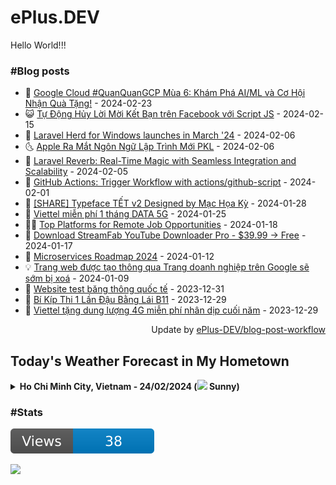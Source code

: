 # ePlus.DEV

Hello World!!!

### #Blog posts

- 🧰 [Google Cloud #QuanQuanGCP Mùa 6: Khám Phá AI/ML và Cơ Hội Nhận Quà Tặng!](https://eplus.dev/chuong-trinh-tu-hoc-google-cloud-quanquangcp-kham-pha-lab-aiml-va-co-hoi-nhan-qua-tang) - 2024-02-23 
- 😺 [Tự Động Hủy Lời Mời Kết Bạn trên Facebook với Script JS](https://eplus.dev/tu-dong-huy-loi-moi-ket-ban-tren-facebook-voi-script-js) - 2024-02-15 
- 🗽 [Laravel Herd for Windows launches in March &#39;24](https://eplus.dev/laravel-herd-for-windows-launches-in-march-24) - 2024-02-06 
- 🌜 [Apple Ra Mắt Ngôn Ngữ Lập Trình Mới PKL](https://eplus.dev/apple-ra-mat-ngon-ngu-lap-trinh-moi-pkl) - 2024-02-06 
- 📝 [Laravel Reverb: Real-Time Magic with Seamless Integration and Scalability](https://eplus.dev/laravel-reverb-real-time-magic-with-seamless-integration-and-scalability) - 2024-02-05 
- 🚀 [GitHub Actions: Trigger Workflow with actions/github-script](https://eplus.dev/github-actions-trigger-workflow-with-actionsgithub-script) - 2024-02-01 
- 💼 [[SHARE] Typeface TẾT v2 Designed by Mạc Họa Kỳ](https://eplus.dev/share-typeface-tet-v2-designed-by-mac-hoa-ky) - 2024-01-28 
- 🦣 [Viettel miễn phí 1 tháng DATA 5G](https://eplus.dev/viettel-mien-phi-1-thang-data-5g) - 2024-01-25 
- 👨‍🏫 [Top Platforms for Remote Job Opportunities](https://eplus.dev/top-platforms-for-remote-job-opportunities) - 2024-01-18 
- 🔭 [Download StreamFab YouTube Downloader Pro - $39.99 -&gt; Free](https://eplus.dev/download-streamfab-youtube-downloader-pro-3999-free) - 2024-01-17 
- 🤡 [Microservices Roadmap 2024](https://eplus.dev/microservices-roadmap-2024) - 2024-01-12 
- 💡 [Trang web được tạo thông qua Trang doanh nghiệp trên Google sẽ sớm bị xoá](https://eplus.dev/trang-web-duoc-tao-thong-qua-trang-doanh-nghiep-tren-google-se-som-bi-xoa) - 2024-01-09 
- 🦣 [Website test băng thông quốc tế](https://eplus.dev/website-test-bang-thong-quoc-te) - 2023-12-31 
- 💪 [Bí Kíp Thi 1 Lần Đậu Bằng Lái B11](https://eplus.dev/bi-kip-thi-1-lan-dau-bang-lai-b11) - 2023-12-29 
- 🤡 [Viettel tặng dung lượng 4G miễn phí nhân dịp cuối năm](https://eplus.dev/viettel-tang-dung-luong-4g-mien-phi-nhan-dip-cuoi-nam) - 2023-12-29 


<div align="right">
    Update by <a target="_blank" href="https://github.com/ePlus-DEV/blog-post-workflow">ePlus-DEV/blog-post-workflow</a>
</div>


## Today's Weather Forecast in My Hometown



<details>
    <summary><b>Ho Chi Minh City, Vietnam - 24/02/2024 (<img src="https://cdn.weatherapi.com/weather/64x64/day/113.png" width="25" /> Sunny)</b>
    </summary>

    
<table>
    <tr>
        <th>Hour</th>
        <td>00:00</td><td>01:00</td><td>02:00</td><td>03:00</td><td>04:00</td><td>05:00</td><td>06:00</td><td>07:00</td><td>08:00</td><td>09:00</td><td>10:00</td><td>11:00</td><td>12:00</td><td>13:00</td><td>14:00</td><td>15:00</td><td>16:00</td><td>17:00</td><td>18:00</td><td>19:00</td><td>20:00</td><td>21:00</td><td>22:00</td><td>23:00</td>
    </tr>
    <tr>
        <th>Weather</th>
        <td><img src="https://cdn.weatherapi.com/weather/64x64/night/113.png"></img></td><td><img src="https://cdn.weatherapi.com/weather/64x64/night/113.png"></img></td><td><img src="https://cdn.weatherapi.com/weather/64x64/night/113.png"></img></td><td><img src="https://cdn.weatherapi.com/weather/64x64/night/113.png"></img></td><td><img src="https://cdn.weatherapi.com/weather/64x64/night/113.png"></img></td><td><img src="https://cdn.weatherapi.com/weather/64x64/night/113.png"></img></td><td><img src="https://cdn.weatherapi.com/weather/64x64/day/113.png"></img></td><td><img src="https://cdn.weatherapi.com/weather/64x64/day/113.png"></img></td><td><img src="https://cdn.weatherapi.com/weather/64x64/day/113.png"></img></td><td><img src="https://cdn.weatherapi.com/weather/64x64/day/113.png"></img></td><td><img src="https://cdn.weatherapi.com/weather/64x64/day/113.png"></img></td><td><img src="https://cdn.weatherapi.com/weather/64x64/day/113.png"></img></td><td><img src="https://cdn.weatherapi.com/weather/64x64/day/113.png"></img></td><td><img src="https://cdn.weatherapi.com/weather/64x64/day/113.png"></img></td><td><img src="https://cdn.weatherapi.com/weather/64x64/day/113.png"></img></td><td><img src="https://cdn.weatherapi.com/weather/64x64/day/113.png"></img></td><td><img src="https://cdn.weatherapi.com/weather/64x64/day/113.png"></img></td><td><img src="https://cdn.weatherapi.com/weather/64x64/day/113.png"></img></td><td><img src="https://cdn.weatherapi.com/weather/64x64/day/113.png"></img></td><td><img src="https://cdn.weatherapi.com/weather/64x64/night/113.png"></img></td><td><img src="https://cdn.weatherapi.com/weather/64x64/night/113.png"></img></td><td><img src="https://cdn.weatherapi.com/weather/64x64/night/113.png"></img></td><td><img src="https://cdn.weatherapi.com/weather/64x64/night/113.png"></img></td><td><img src="https://cdn.weatherapi.com/weather/64x64/night/113.png"></img></td>
    </tr>
    <tr>
        <th>Condition</th>
        <td width="200px">Clear </td><td width="200px">Clear </td><td width="200px">Clear </td><td width="200px">Clear </td><td width="200px">Clear </td><td width="200px">Clear </td><td width="200px">Sunny</td><td width="200px">Sunny</td><td width="200px">Sunny</td><td width="200px">Sunny</td><td width="200px">Sunny</td><td width="200px">Sunny</td><td width="200px">Sunny</td><td width="200px">Sunny</td><td width="200px">Sunny</td><td width="200px">Sunny</td><td width="200px">Sunny</td><td width="200px">Sunny</td><td width="200px">Sunny</td><td width="200px">Clear </td><td width="200px">Clear </td><td width="200px">Clear </td><td width="200px">Clear </td><td width="200px">Clear </td>
    </tr>
    <tr>
        <th>Temperature</th>
        <td>26.1 °C</td><td>26 °C</td><td>26 °C</td><td>25.9 °C</td><td>25.7 °C</td><td>25.4 °C</td><td>27 °C</td><td>25.6 °C</td><td>27.5 °C</td><td>29.8 °C</td><td>32 °C</td><td>34.1 °C</td><td>35.7 °C</td><td>36.8 °C</td><td>37.3 °C</td><td>36.3 °C</td><td>34.1 °C</td><td>32.2 °C</td><td>29.6 °C</td><td>27.9 °C</td><td>27.3 °C</td><td>27.1 °C</td><td>27 °C</td><td>27 °C</td>
    </tr>
    <tr>
        <th>Wind</th>
        <td>17.3 kph</td><td>16.9 kph</td><td>15.8 kph</td><td>14 kph</td><td>12.2 kph</td><td>9.7 kph</td><td>11.2 kph</td><td>7.6 kph</td><td>9 kph</td><td>9.4 kph</td><td>9 kph</td><td>7.2 kph</td><td>5.4 kph</td><td>4.7 kph</td><td>3.2 kph</td><td>19.1 kph</td><td>26.6 kph</td><td>27 kph</td><td>24.5 kph</td><td>24.1 kph</td><td>23.8 kph</td><td>22.3 kph</td><td>22 kph</td><td>21.2 kph</td>
    </tr>
</table>


<div align="right">
    Updated at: 2024-02-23T23:29:54Z - by <a target="_blank"
        href="https://github.com/ePlus-DEV/weather-forecast">ePlus-DEV/weather-forecast</a>
</div>
</details>


### #Stats

[![Image of counter](https://github.com/ePlus-DEV/view-counter/blob/main/svg/685088620/badge.svg)](https://github.com/ePlus-DEV/view-counter/blob/main/readme/685088620/week.md)

![](https://komarev.com/ghpvc/?username=ePlus-DEV&style=for-the-badge)

